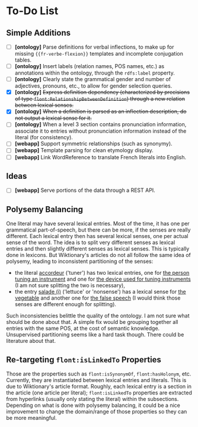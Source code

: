 # To-Do List

## Simple Additions

- [ ] **[ontology]** Parse definitions for verbal inflections, to make up for missing `{{fr-verbe-flexion}}` templates and incomplete conjugation tables.
- [ ] **[ontology]** Insert labels (relation names, POS names, etc.) as annotations within the ontology, through the `rdfs:label` property.
- [ ] **[ontology]** Clearly state the grammatical gender and number of adjectives, pronouns, etc., to allow for gender selection queries.
- [x] **[ontology]** ~~Express definition dependency (characterized by precisions of type `flont:RelationshipBetweenDefinition`) through a new relation between lexical senses.~~
- [x] **[ontology]** ~~When a definition is parsed as an inflection description, do not output a lexical sense for it.~~
- [ ] **[ontology]** When a level 3 section contains pronunciation information, associate it to entries without pronunciation information instead of the literal (for consistency).
- [ ] **[webapp]** Support symmetric relationships (such as synonymy).
- [ ] **[webapp]** Template parsing for clean etymology display.
- [ ] **[webapp]** Link WordReference to translate French literals into English.

## Ideas

- [ ] **[webapp]** Serve portions of the data through a REST API.

## Polysemy Balancing

One literal may have several lexical entries. Most of the time, it has one per grammatical part-of-speech, but there can be more, if the senses are really different. Each lexical entry then has several lexical senses, one per actual sense of the word. The idea is to split very different senses as lexical entries and then slightly different senses as lexical senses. This is typically done in lexicons. But Wiktionary's articles do not all follow the same idea of polysemy, leading to inconsistent partitioning of the senses:

- the literal [accordeur](//chalier.fr/flont/graph/_accordeur) ('tuner') has two lexical entries, one for [the person tuning an instrument](//chalier.fr/flont/graph/_accordeur_nCom1) and one for [the device used for tuning instruments](//chalier.fr/flont/graph/_accordeur_nCom2) (I am not sure splitting the two is necessary),
- the entry [salade (i)](//chalier.fr/flont/graph/_salade_nCom1) ('lettuce' or 'nonsense') has a lexical sense for [the vegetable](//chalier.fr/flont/graph/_salade_nCom1.2) and another one for [the false speech](//chalier.fr/flont/graph/_salade_nCom1.5) (I would think those senses are different enough for splitting).

Such inconsistencies belittle the quality of the ontology. I am not sure what should be done about that. A simple fix would be grouping together all entries with the same POS, at the cost of semantic knowledge. Unsupervised partitioning seems like a hard task though. There could be literature about that.

## Re-targeting `flont:isLinkedTo` Properties

Those are the properties such as `flont:isSynonymOf`, `flont:hasHolonym`, etc. Currently, they are instantiated between lexical entries and literals. This is due to Wiktionary's article format. Roughly, each lexical entry is a section in the article (one article per literal); `flont:isLinkedTo` properties are extracted from hyperlinks (usually only stating the literal) within the subsections. Depending on what is done with polysemy balancing, it could be a nice improvement to change the domain/range of those properties so they can be more meaningful.
